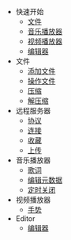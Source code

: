 <!-- docs/cn/_sidebar.md -->
- 快速开始
  - [文件](cn/file.md)
  - [音乐播放器](cn/music-player.md)
  - [视频播放器](cn/video-player.md)
  - [编辑器](cn/editor.md)
- 文件
  - [添加文件](cn/files/add.md)
  - [操作文件](cn/files/operations.md)
  - [压缩](cn/files/compress.md)
  - [解压缩](cn/files/decompress.md)
- 远程服务器
  - [协议](cn/remote/protocols.md)
  - [连接](cn/remote/connect.md)
  - [收藏](cn/remote/favorite.md)
  - [上传](cn/remote/upload.md)
- 音乐播放器
  - [歌词](cn/music-player/lyrics.md)
  - [编辑元数据](cn/music-player/edit-metadata.md)
  - [定时关闭](cn/music-player/sleep-timer.md)
- 视频播放器
  - [手势](cn/video-player/gesture.md)
- Editor
  - [编辑器](cn/editor/text-editor.md)